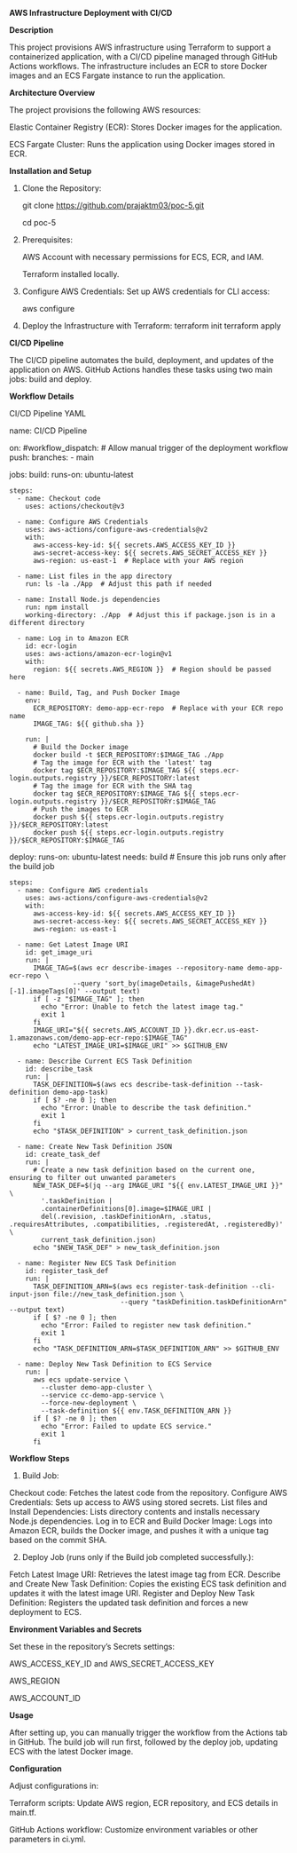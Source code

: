 **AWS Infrastructure Deployment with CI/CD**

**Description**

This project provisions AWS infrastructure using Terraform to support a containerized application, with a CI/CD pipeline managed through GitHub Actions workflows. 
The infrastructure includes an ECR to store Docker images and an ECS Fargate instance to run the application.

**Architecture Overview**

The project provisions the following AWS resources:

Elastic Container Registry (ECR): Stores Docker images for the application.

ECS Fargate Cluster: Runs the application using Docker images stored in ECR.


**Installation and Setup**

1. Clone the Repository:

    git clone https://github.com/prajaktm03/poc-5.git

    cd poc-5

2. Prerequisites:

    AWS Account with necessary permissions for ECS, ECR, and IAM.

    Terraform installed locally.

3. Configure AWS Credentials: Set up AWS credentials for CLI access:

   aws configure

4. Deploy the Infrastructure with Terraform:
   terraform init
   terraform apply

**CI/CD Pipeline**

The CI/CD pipeline automates the build, deployment, and updates of the application on AWS. 
GitHub Actions handles these tasks using two main jobs: build and deploy.
   

**Workflow Details**

CI/CD Pipeline YAML

name: CI/CD Pipeline

on:
  #workflow_dispatch:  # Allow manual trigger of the deployment workflow
  push:
    branches:
      - main
  

jobs:
  build:
    runs-on: ubuntu-latest

    steps:
      - name: Checkout code
        uses: actions/checkout@v3

      - name: Configure AWS Credentials
        uses: aws-actions/configure-aws-credentials@v2
        with:
          aws-access-key-id: ${{ secrets.AWS_ACCESS_KEY_ID }}
          aws-secret-access-key: ${{ secrets.AWS_SECRET_ACCESS_KEY }}
          aws-region: us-east-1  # Replace with your AWS region

      - name: List files in the app directory
        run: ls -la ./App  # Adjust this path if needed

      - name: Install Node.js dependencies
        run: npm install
        working-directory: ./App  # Adjust this if package.json is in a different directory

      - name: Log in to Amazon ECR
        id: ecr-login
        uses: aws-actions/amazon-ecr-login@v1
        with:
          region: ${{ secrets.AWS_REGION }}  # Region should be passed here

      - name: Build, Tag, and Push Docker Image
        env:
          ECR_REPOSITORY: demo-app-ecr-repo  # Replace with your ECR repo name
          IMAGE_TAG: ${{ github.sha }}

        run: |
          # Build the Docker image
          docker build -t $ECR_REPOSITORY:$IMAGE_TAG ./App
          # Tag the image for ECR with the 'latest' tag
          docker tag $ECR_REPOSITORY:$IMAGE_TAG ${{ steps.ecr-login.outputs.registry }}/$ECR_REPOSITORY:latest
          # Tag the image for ECR with the SHA tag
          docker tag $ECR_REPOSITORY:$IMAGE_TAG ${{ steps.ecr-login.outputs.registry }}/$ECR_REPOSITORY:$IMAGE_TAG
          # Push the images to ECR
          docker push ${{ steps.ecr-login.outputs.registry }}/$ECR_REPOSITORY:latest
          docker push ${{ steps.ecr-login.outputs.registry }}/$ECR_REPOSITORY:$IMAGE_TAG

  deploy:
    runs-on: ubuntu-latest
    needs: build  # Ensure this job runs only after the build job

    steps:
      - name: Configure AWS credentials
        uses: aws-actions/configure-aws-credentials@v2
        with:
          aws-access-key-id: ${{ secrets.AWS_ACCESS_KEY_ID }}
          aws-secret-access-key: ${{ secrets.AWS_SECRET_ACCESS_KEY }}
          aws-region: us-east-1

      - name: Get Latest Image URI
        id: get_image_uri
        run: |
          IMAGE_TAG=$(aws ecr describe-images --repository-name demo-app-ecr-repo \
                    --query 'sort_by(imageDetails, &imagePushedAt)[-1].imageTags[0]' --output text)
          if [ -z "$IMAGE_TAG" ]; then
            echo "Error: Unable to fetch the latest image tag."
            exit 1
          fi
          IMAGE_URI="${{ secrets.AWS_ACCOUNT_ID }}.dkr.ecr.us-east-1.amazonaws.com/demo-app-ecr-repo:$IMAGE_TAG"
          echo "LATEST_IMAGE_URI=$IMAGE_URI" >> $GITHUB_ENV

      - name: Describe Current ECS Task Definition
        id: describe_task
        run: |
          TASK_DEFINITION=$(aws ecs describe-task-definition --task-definition demo-app-task)
          if [ $? -ne 0 ]; then
            echo "Error: Unable to describe the task definition."
            exit 1
          fi
          echo "$TASK_DEFINITION" > current_task_definition.json

      - name: Create New Task Definition JSON
        id: create_task_def
        run: |
          # Create a new task definition based on the current one, ensuring to filter out unwanted parameters
          NEW_TASK_DEF=$(jq --arg IMAGE_URI "${{ env.LATEST_IMAGE_URI }}" \
            '.taskDefinition | 
            .containerDefinitions[0].image=$IMAGE_URI |
            del(.revision, .taskDefinitionArn, .status, .requiresAttributes, .compatibilities, .registeredAt, .registeredBy)' \
            current_task_definition.json)
          echo "$NEW_TASK_DEF" > new_task_definition.json

      - name: Register New ECS Task Definition
        id: register_task_def
        run: |
          TASK_DEFINITION_ARN=$(aws ecs register-task-definition --cli-input-json file://new_task_definition.json \
                                --query "taskDefinition.taskDefinitionArn" --output text)
          if [ $? -ne 0 ]; then
            echo "Error: Failed to register new task definition."
            exit 1
          fi
          echo "TASK_DEFINITION_ARN=$TASK_DEFINITION_ARN" >> $GITHUB_ENV

      - name: Deploy New Task Definition to ECS Service
        run: |
          aws ecs update-service \
            --cluster demo-app-cluster \
            --service cc-demo-app-service \
            --force-new-deployment \
            --task-definition ${{ env.TASK_DEFINITION_ARN }}
          if [ $? -ne 0 ]; then
            echo "Error: Failed to update ECS service."
            exit 1
          fi



**Workflow Steps**

1. Build Job:

Checkout code: Fetches the latest code from the repository.
Configure AWS Credentials: Sets up access to AWS using stored secrets.
List files and Install Dependencies: Lists directory contents and installs necessary Node.js dependencies.
Log in to ECR and Build Docker Image: Logs into Amazon ECR, builds the Docker image, and pushes it with a unique tag based on the commit SHA.

2. Deploy Job (runs only if the Build job completed successfully.):

Fetch Latest Image URI: Retrieves the latest image tag from ECR.
Describe and Create New Task Definition: Copies the existing ECS task definition and updates it with the latest image URI.
Register and Deploy New Task Definition: Registers the updated task definition and forces a new deployment to ECS.



**Environment Variables and Secrets**

Set these in the repository’s Secrets settings:

AWS_ACCESS_KEY_ID and AWS_SECRET_ACCESS_KEY

AWS_REGION

AWS_ACCOUNT_ID

**Usage**

After setting up, you can manually trigger the workflow from the Actions tab in GitHub. The build job will run first, followed by the deploy job, updating ECS with the latest Docker image.

**Configuration**

Adjust configurations in:

Terraform scripts: Update AWS region, ECR repository, and ECS details in main.tf.

GitHub Actions workflow: Customize environment variables or other parameters in ci.yml.
